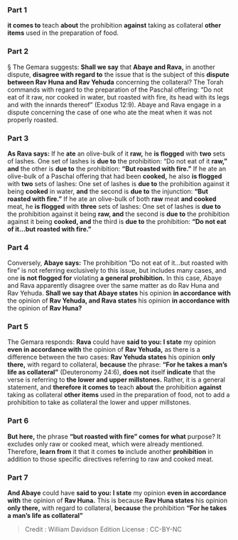 
### Part 1
<b>it comes to</b> teach <b>about</b> the prohibition <b>against</b> taking as collateral <b>other items</b> used in the preparation of food.

### Part 2
§ The Gemara suggests: <b>Shall we say</b> that <b>Abaye and Rava,</b> in another dispute, <b>disagree with regard to</b> the issue that is the subject of this <b>dispute between Rav Huna and Rav Yehuda</b> concerning the collateral? The Torah commands with regard to the preparation of the Paschal offering: “Do not eat of it raw, nor cooked in water, but roasted with fire, its head with its legs and with the innards thereof” (Exodus 12:9). Abaye and Rava engage in a dispute concerning the case of one who ate the meat when it was not properly roasted.

### Part 3
<b>As Rava says:</b> If he <b>ate</b> an olive-bulk of it <b>raw,</b> he <b>is flogged</b> with <b>two</b> sets of lashes. One set of lashes is <b>due to</b> the prohibition: “Do not eat of it <b>raw,” and</b> the other is <b>due to</b> the prohibition: <b>“But roasted with fire.”</b> If he ate an olive-bulk of a Paschal offering that had been <b>cooked,</b> he also <b>is flogged</b> with <b>two</b> sets of lashes: One set of lashes is <b>due to</b> the prohibition against it being <b>cooked</b> in water, <b>and</b> the second is <b>due to</b> the injunction: <b>“But roasted with fire.”</b> If he ate an olive-bulk of both <b>raw</b> meat <b>and cooked</b> meat, he <b>is flogged</b> with <b>three</b> sets of lashes: One set of lashes is <b>due to</b> the prohibition against it being <b>raw, and</b> the second is <b>due to</b> the prohibition against it being <b>cooked, and</b> the third is <b>due to</b> the prohibition: <b>“Do not eat of it…but roasted with fire.”</b>

### Part 4
Conversely, <b>Abaye says:</b> The prohibition “Do not eat of it…but roasted with fire” is not referring exclusively to this issue, but includes many cases, and one <b>is not flogged for</b> violating <b>a general prohibition.</b> In this case, Abaye and Rava apparently disagree over the same matter as do Rav Huna and Rav Yehuda. <b>Shall we say that Abaye states</b> his opinion <b>in accordance with</b> the opinion of <b>Rav Yehuda, and Rava states</b> his opinion <b>in accordance with</b> the opinion of <b>Rav Huna?</b>

### Part 5
The Gemara responds: <b>Rava</b> could have <b>said to you: I state</b> my opinion <b>even in accordance with</b> the opinion of <b>Rav Yehuda,</b> as there is a difference between the two cases: <b>Rav Yehuda states</b> his opinion <b>only there,</b> with regard to collateral, <b>because</b> the phrase: <b>“For he takes a man’s life as collateral”</b> (Deuteronomy 24:6), <b>does not</b> itself <b>indicate</b> that the verse is referring to <b>the lower and upper millstones.</b> Rather, it is a general statement, and <b>therefore it comes to</b> teach <b>about</b> the prohibition <b>against</b> taking as collateral <b>other items</b> used in the preparation of food, not to add a prohibition to take as collateral the lower and upper millstones.

### Part 6
<b>But here,</b> the phrase <b>“but roasted with fire” comes for what</b> purpose? It excludes only raw or cooked meat, which were already mentioned. Therefore, <b>learn from</b> it that it comes <b>to</b> include another <b>prohibition</b> in addition to those specific directives referring to raw and cooked meat.

### Part 7
<b>And Abaye</b> could have <b>said to you: I state</b> my opinion <b>even in accordance with</b> the opinion of <b>Rav Huna.</b> This is because <b>Rav Huna states</b> his opinion <b>only there,</b> with regard to collateral, <b>because</b> the prohibition <b>“For he takes a man’s life as collateral”</b>

>Credit : William Davidson Edition
>License : CC-BY-NC
